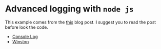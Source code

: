 # Advanced logging with `node js`

This example comes from the [this](http://tostring.it/2014/06/23/advanced-logging-with-nodejs/) blog post.
I suggest you to read the post before look the code.

- [Console Log](ConsoleLogSample/app.js)
- [Winston](WinstonSample/app.js)

